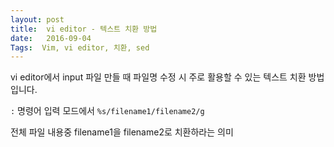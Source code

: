 ```yaml
---
layout: post
title:  vi editor - 텍스트 치환 방법
date:   2016-09-04
Tags:  Vim, vi editor, 치환, sed
---
```


vi editor에서 input 파일 만들 때 파일명 수정 시 주로 활용할 수 있는 텍스트 치환 방법 입니다.

`:` 명령어 입력 모드에서
`%s/filename1/filename2/g`

전체 파일 내용중 filename1을 filename2로 치환하라는 의미